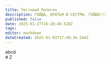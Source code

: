 ```yaml
---
title: Тестовый Полигон
description: ГОЙДА, БРАТЬЯ И СЕСТРЫ, ГОЙДА!!!
published: false
date: 2025-01-27T16:28:40.528Z
tags: 
editor: markdown
dateCreated: 2025-01-03T17:48:26.544Z
---
```


<div>abcd</div>
# Z

